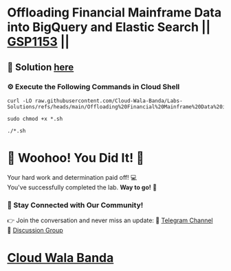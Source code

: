 # Offloading Financial Mainframe Data into BigQuery and Elastic Search || [GSP1153](https://www.cloudskillsboost.google/focuses/64744?parent=catalog) ||

## 🔑 Solution [here](https://youtu.be/X8ydBgeiHaM)

### ⚙️ Execute the Following Commands in Cloud Shell

```
curl -LO raw.githubusercontent.com/Cloud-Wala-Banda/Labs-Solutions/refs/heads/main/Offloading%20Financial%20Mainframe%20Data%20into%20BigQuery%20and%20Elastic%20Search/gsp1153.sh

sudo chmod +x *.sh

./*.sh
```

# 🎉 Woohoo! You Did It! 🎉  

Your hard work and determination paid off! 💻  
You've successfully completed the lab. **Way to go!** 🚀

### 💬 Stay Connected with Our Community!  
👉 Join the conversation and never miss an update:  📢 [Telegram Channel](https://t.me/cloudwalabanda)  
👥 [Discussion Group](https://t.me/cloudwalabandachats)  

# [Cloud Wala Banda](https://www.youtube.com/@cloudwalabanda)
